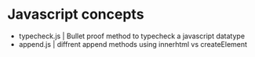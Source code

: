 # Javascript concepts
- typecheck.js | Bullet proof method to typecheck a javascript datatype
- append.js    | diffrent append methods using innerhtml vs createElement